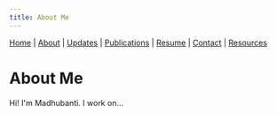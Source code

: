 ```yaml
---
title: About Me
---
```


[Home](index.md) | [About](about.md) | [Updates](updates.md) | [Publications](publications.md) | [Resume](resume.md) | [Contact](contact.md) | [Resources](resources.md)

# About Me

Hi! I'm Madhubanti. I work on...
